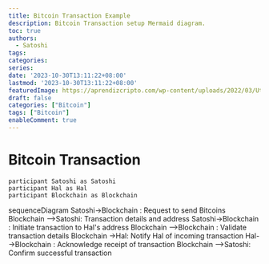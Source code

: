 ```yaml
---
title: Bitcoin Transaction Example
description: Bitcoin Transaction setup Mermaid diagram.
toc: true
authors:
  - Satoshi
tags:
categories:
series:
date: '2023-10-30T13:11:22+08:00'
lastmod: '2023-10-30T13:11:22+08:00'
featuredImage: https://aprendizcripto.com/wp-content/uploads/2022/03/Utxo-Bitcoin.jpg
draft: false
categories: ["Bitcoin"]
tags: ["Bitcoin"]
enableComment: true
---
```

# Bitcoin Transaction

    participant Satoshi as Satoshi
    participant Hal as Hal
    participant Blockchain as Blockchain 

<div class="mermaid">
 sequenceDiagram
    Satoshi->Blockchain : Request to send Bitcoins
    Blockchain -->Satoshi: Transaction details and address
    Satoshi->Blockchain : Initiate transaction to Hal's address
    Blockchain -->Blockchain : Validate transaction details
    Blockchain ->Hal: Notify Hal of incoming transaction
    Hal-->Blockchain : Acknowledge receipt of transaction
    Blockchain -->Satoshi: Confirm successful transaction
</div>

    
